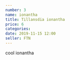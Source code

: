 ```yaml
---
number: 3
name: ionantha
title: Tillansdia ionantha
price: 6
categories:
date: 2019-11-15 12:00
seller: FTN
---
```

cool ionantha
